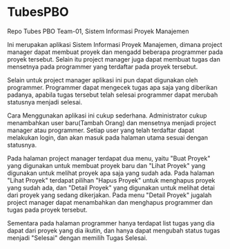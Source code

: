 # TubesPBO
Repo Tubes PBO Team-01, Sistem Informasi Proyek Manajemen

Ini merupakan aplikasi Sistem Informasi Proyek Manajemen, dimana project manager dapat membuat proyek dan mengadd beberapa programmer pada proyek tersebut. Selain itu project manager juga dapat membuat tugas dan mensetnya pada programmer yang terdaftar pada proyek tersebut.

Selain untuk project manager aplikasi ini pun dapat digunakan oleh programmer. Programmer dapat mengecek tugas apa saja yang diberikan padanya, apabila tugas tersebut telah selesai programmer dapat merubah statusnya menjadi selesai.

Cara Menggunakan aplikasi ini cukup sederhana. Administrator cukup menambahkan user baru(Tambah Orang) dan mensetnya menjadi project manager atau programmer. Setiap user yang telah terdaftar dapat melakukan login, dan akan masuk pada halaman utama sesuai dengan statusnya.

Pada halaman project manager terdapat dua menu, yaitu "Buat Proyek" yang digunakan untuk membuat proyek baru dan "Lihat Proyek" yang digunakan untuk melihat proyek apa saja yang sudah ada. Pada halaman "Lihat Proyek" terdapat pilihan "Hapus Proyek" untuk menghapus proyek yang sudah ada, dan "Detail Proyek" yang digunakan untuk melihat detai dari proyek yang sedang dikerjakan. Pada menu "Detail Proyek" jugalah project manager dapat menambahkan dan menghapus programmer dan tugas pada proyek tersebut.

Sementara pada halaman programmer hanya terdapat list tugas yang dia dapat dari proyek yang dia ikutin, dan hanya dapat mengubah status tugas menjadi "Selesai" dengan memilih Tugas Selesai.
